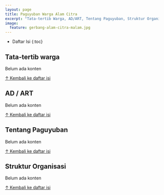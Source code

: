 ```yaml
---
layout: page
title: Paguyuban Warga Alam Citra
excerpt: "Tata-tertib Warga, AD/ART, Tentang Paguyuban, Struktur Organisasi"
image:
  feature: gerbang-alam-citra-malam.jpg
---
```


* Daftar Isi
{:toc}

## Tata-tertib warga
Belum ada konten

<a href="#markdown-toc">&uarr; Kembali ke daftar isi</a>

## AD / ART
Belum ada konten

<a href="#markdown-toc">&uarr; Kembali ke daftar isi</a>

## Tentang Paguyuban
Belum ada konten

<a href="#markdown-toc">&uarr; Kembali ke daftar isi</a>

## Struktur Organisasi
Belum ada konten

<a href="#markdown-toc">&uarr; Kembali ke daftar isi</a>
